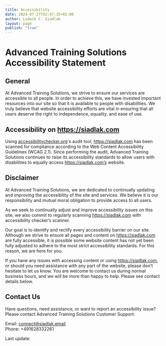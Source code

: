 ```yaml
---
title: Accessibility
date: 2024-07-27T02:47:35+02:00
author: Ludwik C. Siadlak
layout: page
publish: "true"
---
```


# Advanced Training Solutions Accessibility Statement

## General
At Advanced Training Solutions, we strive to ensure our services are accessible to all people. In order to achieve this, we have invested important resources into our site so that it is available to people with disabilities. We truly believe that website accessibility efforts are vital in ensuring that all users deserve the right to independence, equality, and ease of use.

## Accessibility on https://siadlak.com
Using [accessibilitychecker.org](checker.org)'s audit tool, https://siadlak.com has been scanned for compliance according to the Web Content Accessibility Guidelines (WCAG 2.1). Since performing the audit, Advanced Training Solutions continues to raise its accessibility standards to allow users with disabilities to equally access https://siadlak.com’s website.

## Disclaimer
At Advanced Training Solutions, we are dedicated to continually updating and improving the accessibility of the site and services. We believe it is our responsibility and mutual moral obligation to provide access to all users.

As we seek to continually adjust and improve accessibility issues on this site, we also commit to regularly scanning https://siadlak.com with accessibility checker’s scanner.

Our goal is to identify and rectify every accessibility barrier on our site. Although we strive to ensure all pages and content on https://siadlak.com are fully accessible, it is possible some website content has not yet been fully adjusted to adhere to the most strict accessibility standards. For this reason, we are here for you.

If you have any issues with accessing content or using https://siadlak.com, or should you need assistance with any part of the website, please don’t hesitate to let us know. You are welcome to contact us during normal business hours, and we will be more than happy to help. Please see contact details below.

## Contact Us
Have questions, need assistance, or want to report an accessibility issue? Please contact Advanced Training Solutions Customer Support:

Email: [connect@siadlak.email](mailto:connect@siadlak.email)  
Phone: +491628332261


Last update: